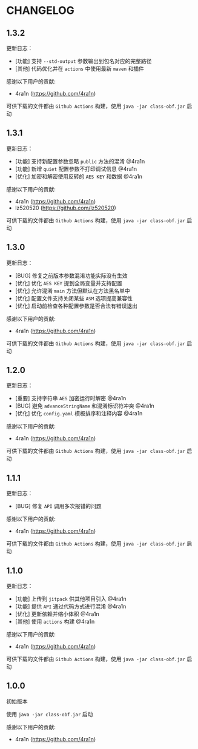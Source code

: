 # CHANGELOG

## 1.3.2

更新日志：

- [功能] 支持 `--std-output` 参数输出到包名对应的完整路径
- [其他] 代码优化并在 `actions` 中使用最新 `maven` 和插件

感谢以下用户的贡献:

- 4ra1n (https://github.com/4ra1n)

可供下载的文件都由 `Github Actions` 构建，使用 `java -jar class-obf.jar` 启动

## 1.3.1

更新日志：

- [功能] 支持新配置参数忽略 `public` 方法的混淆 @4ra1n
- [功能] 新增 `quiet` 配置参数不打印调试信息 @4ra1n
- [优化] 加密和解密使用反转的 `AES KEY` 和数据 @4ra1n 

感谢以下用户的贡献:

- 4ra1n (https://github.com/4ra1n)
- lz520520 (https://github.com/lz520520)

可供下载的文件都由 `Github Actions` 构建，使用 `java -jar class-obf.jar` 启动

## 1.3.0

更新日志：

- [BUG] 修复之前版本参数混淆功能实际没有生效
- [优化] 优化 `AES KEY` 提到全局变量并支持配置
- [优化] 允许混淆 `main` 方法但默认在方法黑名单中
- [优化] 配置文件支持关闭某些 `ASM` 选项提高兼容性
- [优化] 启动前检查各种配置参数是否合法有错误退出

感谢以下用户的贡献:

- 4ra1n (https://github.com/4ra1n)

可供下载的文件都由 `Github Actions` 构建，使用 `java -jar class-obf.jar` 启动

## 1.2.0

更新日志：

- [重要] 支持字符串 `AES` 加密运行时解密 @4ra1n
- [BUG] 避免 `advanceStringName` 和混淆标识符冲突 @4ra1n
- [优化] 优化 `config.yaml` 模板排序和注释内容 @4ra1n

感谢以下用户的贡献:

- 4ra1n (https://github.com/4ra1n)

可供下载的文件都由 `Github Actions` 构建，使用 `java -jar class-obf.jar` 启动

## 1.1.1

更新日志：

- [BUG] 修复 `API` 调用多次报错的问题

感谢以下用户的贡献:

- 4ra1n (https://github.com/4ra1n)

可供下载的文件都由 `Github Actions` 构建，使用 `java -jar class-obf.jar` 启动

## 1.1.0

更新日志：

- [功能] 上传到 `jitpack` 供其他项目引入 @4ra1n
- [功能] 提供 `API` 通过代码方式进行混淆 @4ra1n
- [优化] 更新依赖并缩小体积 @4ra1n
- [其他] 使用 `actions` 构建 @4ra1n

感谢以下用户的贡献:

- 4ra1n (https://github.com/4ra1n)

可供下载的文件都由 `Github Actions` 构建，使用 `java -jar class-obf.jar` 启动

## 1.0.0

初始版本

使用 `java -jar class-obf.jar` 启动

感谢以下用户的贡献:

- 4ra1n (https://github.com/4ra1n)